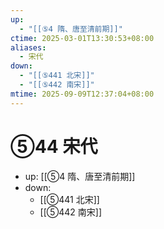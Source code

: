```yaml
---
up:
  - "[[⑤4 隋、唐至清前期]]"
ctime: 2025-03-01T13:30:53+08:00
aliases:
  - 宋代
down:
  - "[[⑤441 北宋]]"
  - "[[⑤442 南宋]]"
mtime: 2025-09-09T12:37:04+08:00
---
```


# ⑤44 宋代

- up: [[⑤4 隋、唐至清前期]]
- down:	
	- [[⑤441 北宋]]
	- [[⑤442 南宋]]
	
